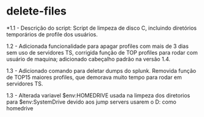 # delete-files

*1.1 - Descrição do script: Script de limpeza de disco C, incluindo diretórios temporários de profile dos usuários.

1.2 - Adicionada funcionalidade para apagar profiles com mais de 3 dias sem uso de servidores TS, corrigida função de TOP profiles para rodar com usuário de maquina; adicionado cabeçalho padrão na versão 1.4.

1.3 - Adicionado comando para deletar dumps do splunk. Removida função de TOP15 maiores profiles, que demorava muito tempo para rodar em servidores TS.

1.3 - Alterada variavel $env:HOMEDRIVE usada na limpeza dos diretorios para $env:SystemDrive devido aos jump servers usarem o D: como homedrive
